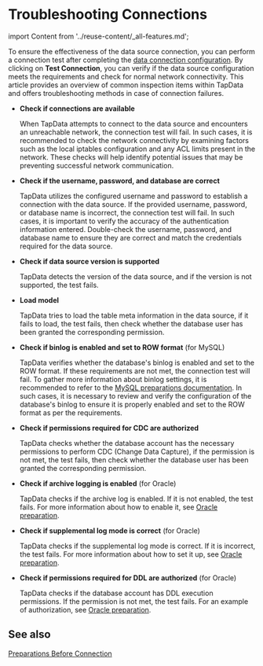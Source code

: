 # Troubleshooting Connections

import Content from '../reuse-content/_all-features.md';

<Content />

To ensure the effectiveness of the data source connection, you can perform a connection test after completing the [data connection configuration](../prerequisites/README.md). By clicking on **Test Connection**, you can verify if the data source configuration meets the requirements and check for normal network connectivity. This article provides an overview of common inspection items within TapData and offers troubleshooting methods in case of connection failures.

- **Check if connections are available**

   When TapData attempts to connect to the data source and encounters an unreachable network, the connection test will fail. In such cases, it is recommended to check the network connectivity by examining factors such as the local iptables configuration and any ACL limits present in the network. These checks will help identify potential issues that may be preventing successful network communication.

- **Check if the username, password, and database are correct**

   TapData utilizes the configured username and password to establish a connection with the data source. If the provided username, password, or database name is incorrect, the connection test will fail. In such cases, it is important to verify the accuracy of the authentication information entered. Double-check the username, password, and database name to ensure they are correct and match the credentials required for the data source.

- **Check if data source version is supported**

   TapData detects the version of the data source, and if the version is not supported, the test fails.

- **Load model**

   TapData tries to load the table meta information in the data source, if it fails to load, the test fails, then check whether the database user has been granted the corresponding permission.

- **Check if binlog is enabled and set to ROW format** (for MySQL)

   TapData verifies whether the database's binlog is enabled and set to the ROW format. If these requirements are not met, the connection test will fail. To gather more information about binlog settings, it is recommended to refer to the [MySQL preparations documentation](../prerequisites/on-prem-databases/mysql.md). In such cases, it is necessary to review and verify the configuration of the database's binlog to ensure it is properly enabled and set to the ROW format as per the requirements.

- **Check if permissions required for CDC are authorized**

   TapData checks whether the database account has the necessary permissions to perform CDC (Change Data Capture), if the permission is not met, the test fails, then check whether the database user has been granted the corresponding permission.

- **Check if archive logging is enabled** (for Oracle)

   TapData checks if the archive log is enabled. If it is not enabled, the test fails. For more information about how to enable it, see [Oracle preparation](../prerequisites/on-prem-databases/oracle.md).

- **Check if supplemental log mode is correct** (for Oracle)

   TapData checks if the supplemental log mode is correct. If it is incorrect, the test fails. For more information about how to set it up, see [Oracle preparation](../prerequisites/on-prem-databases/oracle.md).

- **Check if permissions required for DDL are authorized** (for Oracle)

   TapData checks if the database account has DDL execution permissions. If the permission is not met, the test fails. For an example of authorization, see [Oracle preparation](../prerequisites/on-prem-databases/oracle.md).



## See also

[Preparations Before Connection](../prerequisites/README.md)